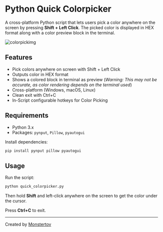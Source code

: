 # Python Quick Colorpicker

A cross-platform Python script that lets users pick a color anywhere on the screen by pressing **Shift + Left Click**. The picked color is displayed in HEX format along with a color preview block in the terminal.

<img src="https://tov.monster/host/pythoncolorpicker.png" alt="colorpickimg">

## Features

- Pick colors anywhere on screen with Shift + Left Click
- Outputs color in HEX format
- Shows a colored block in terminal as preview (_Warning: This may not be accurate, as color rendering depends on the terminal used_)
- Cross-platform (Windows, macOS, Linux)
- Clean exit with Ctrl+C
- In-Script configurable hotkeys for Color Picking

## Requirements

- Python 3.x
- Packages: `pynput`, `Pillow`, `pyautogui`

Install dependencies:

```bash
pip install pynput pillow pyautogui
```

## Usage

Run the script:

```bash
python quick_colorpicker.py
```

Then hold **Shift** and left-click anywhere on the screen to get the color under the cursor.

Press **Ctrl+C** to exit.

---

Created by [Monstertov](https://github.com/Monstertov)
